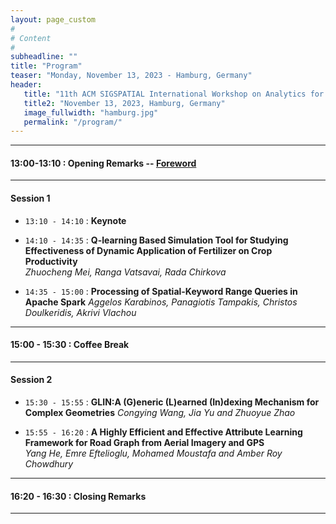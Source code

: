 ```yaml
---
layout: page_custom
#
# Content
#
subheadline: ""
title: "Program"
teaser: "Monday, November 13, 2023 - Hamburg, Germany"
header:
   title: "11th ACM SIGSPATIAL International Workshop on Analytics for Big Geospatial Data (BigSpatial 2022)"
   title2: "November 13, 2023, Hamburg, Germany"
   image_fullwidth: "hamburg.jpg"
   permalink: "/program/"
---
```



---------------------------------------

#### 13:00-13:10 : Opening Remarks -- [Foreword](docs/Frontmatter_BigSpatial23.pdf)

---------------------------------------

#### Session 1

* `13:10 - 14:10` : **Keynote**

* `14:10 - 14:35` : **Q-learning Based Simulation Tool for Studying Effectiveness of Dynamic Application of Fertilizer on Crop Productivity**   
  *Zhuocheng Mei, Ranga Vatsavai, Rada Chirkova*

* `14:35 - 15:00` : **Processing of Spatial-Keyword Range Queries in Apache Spark**
  *Aggelos Karabinos, Panagiotis Tampakis, Christos Doulkeridis, Akrivi Vlachou*

---------------------------------------

#### 15:00 - 15:30 : Coffee Break

---------------------------------------

#### Session 2

 * `15:30 - 15:55` : **GLIN:A (G)eneric (L)earned (In)dexing Mechanism for Complex Geometries**
   *Congying Wang, Jia Yu and Zhuoyue Zhao*

* `15:55 - 16:20` : **A Highly Efficient and Effective Attribute Learning Framework for Road Graph from Aerial Imagery and GPS**  
*Yang He, Emre Eftelioglu, Mohamed Moustafa and Amber Roy Chowdhury*


---------------------------------------

#### 16:20 - 16:30 : Closing Remarks

---------------------------------------

<br />





